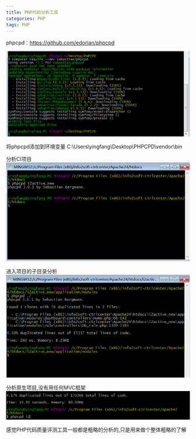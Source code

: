 ```yaml
---
title: PHP代码分析工具
categories: PHP
tags: PHP
---
```


phpcpd：https://github.com/edorian/phpcpd

![img](img/php/phpcpd-demo-1.png)

将phpcpd添加到环境变量
C:\Users\yingfang\Desktop\PHPCPD\vendor\bin

分析CI项目
![img](img/php/phpcpd-demo-2.png)

进入项目的子目录分析
![img](img/php/phpcpd-demo-4.png)


分析原生项目,没有用任何MVC框架
![img](img/php/phpcpd-demo-3.png)

感觉PHP代码质量评测工具一般都是粗略的分析的,只是用来做个整体粗略的了解

